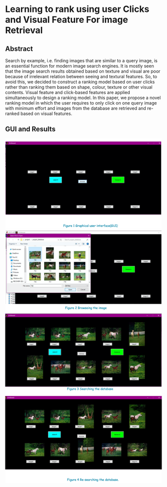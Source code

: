 # Learning to rank using user Clicks and Visual Feature For image Retrieval

## Abstract
Search by example, i.e. finding images that are similar to a query image, is an essential function for modern image search engines. It is mostly seen that the image search results obtained based on texture and visual are poor because of irrelevant relation between seeing and textural features. So, to avoid this, we decided to construct a ranking model based on user clicks rather than ranking them based on shape, colour, texture or other visual contents. Visual feature and click-based features are applied simultaneously to design a ranking model. In this paper, we propose a novel ranking model in which the user requires to only click on one query image with minimum effort and images from the database are retrieved and re-ranked based on visual features.

## GUI and Results
![](https://github.com/avkumar19/Image-retrieval/blob/master/image%20retrieval/Screenshot%202020-11-07%20at%201.50.09%20PM.png)
![](https://github.com/avkumar19/Image-retrieval/blob/master/image%20retrieval/Screenshot%202020-11-07%20at%201.50.30%20PM.png)
![](https://github.com/avkumar19/Image-retrieval/blob/master/image%20retrieval/Screenshot%202020-11-07%20at%201.50.49%20PM.png)
![](https://github.com/avkumar19/Image-retrieval/blob/master/image%20retrieval/Screenshot%202020-11-07%20at%201.51.18%20PM.png)
